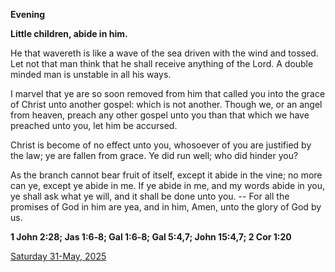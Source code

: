 **Evening**

**Little children, abide in him.**
 
He that wavereth is like a wave of the sea driven with the wind and tossed. Let not that man think that he shall receive anything of the Lord. A double minded man is unstable in all his ways.
 
I marvel that ye are so soon removed from him that called you into the grace of Christ unto another gospel: which is not another. Though we, or an angel from heaven, preach any other gospel unto you than that which we have preached unto you, let him be accursed.
 
Christ is become of no effect unto you, whosoever of you are justified by the law; ye are fallen from grace. Ye did run well; who did hinder you?
 
As the branch cannot bear fruit of itself, except it abide in the vine; no more can ye, except ye abide in me. If ye abide in me, and my words abide in you, ye shall ask what ye will, and it shall be done unto you. -- For all the promises of God in him are yea, and in him, Amen, unto the glory of God by us.  

**1 John 2:28; Jas 1:6‑8; Gal 1:6‑8; Gal 5:4,7; John 15:4,7; 2 Cor 1:20**

[Saturday 31-May, 2025](https://t.me/daily_light)
